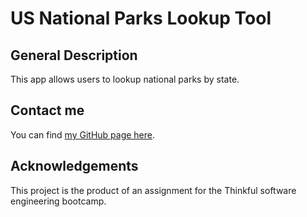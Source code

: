 # US National Parks Lookup Tool

## General Description
This app allows users to lookup national parks by state. 

## Contact me
You can find [my GitHub page here](https://github.com/sam1cutler).

## Acknowledgements
This project is the product of an assignment for the Thinkful software engineering bootcamp. 